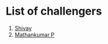 # List of challengers
1. [Shivay](https://github.com/shivaylamba)
2. [Mathankumar P](https://github.com/Mathankumar-P)